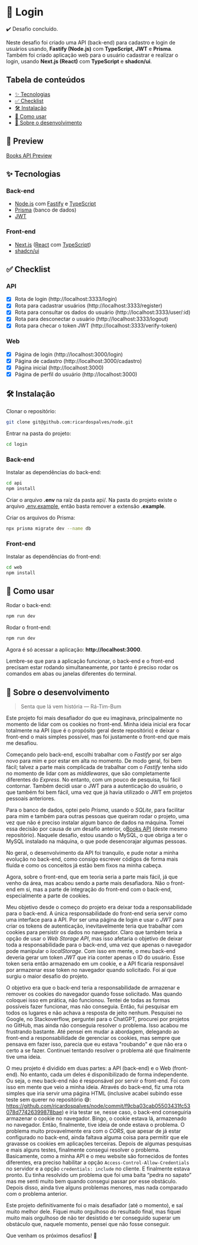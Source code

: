 # 🔐 Login

✔️ Desafio concluído.

Neste desafio foi criado uma API (back-end) para cadastro e login de usuários
usando, **Fastify (Node.js)** com **TypeScript**, **JWT** e **Prisma**. Também
foi criado aplicação web para o usuário cadastrar e realizar o login, usando
**Next.js (React)** com **TypeScript** e **shadcn/ui**.

## Tabela de conteúdos

- [✨ Tecnologias](#-tecnologias)
- [✅ Checklist](#-checklist)
- [🛠️ Instalação](#-instalação)
- [📖 Como usar](#-como-usar)
- [💬 Sobre o desenvolvimento](#-sobre-o-desenvolvimento)

## 🎥 Preview

[Books API Preview](https://github.com/ricardospalves/node/assets/7684963/116638a8-ee6d-422c-b10a-eb0661a9b7f7)

## ✨ Tecnologias

### Back-end

- [Node.js](https://nodejs.org) com [Fastify](https://fastify.dev) e [TypeScript](https://www.typescriptlang.org)
- [Prisma](https://www.prisma.io) (banco de dados)
- [JWT](https://jwt.io)

### Front-end

- [Next.js](https://nextjs.org) ([React](https://react.dev) com [TypeScript](https://www.typescriptlang.org))
- [shadcn/ui](https://ui.shadcn.com)

## ✅ Checklist

### API

- [x] Rota de login (http://localhost:3333/login)
- [x] Rota para cadastrar usuários (http://localhost:3333/register)
- [x] Rota para consultar os dados do usuário (http://localhost:3333/user/:id)
- [x] Rota para desconectar o usuário (http://localhost:3333/logout)
- [x] Rota para checar o token JWT (http://localhost:3333/verify-token)

### Web

- [x] Página de login (http://localhost:3000/login)
- [x] Página de cadastro (http://localhost:3000/cadastro)
- [x] Página inicial (http://localhost:3000)
- [x] Página de perfil do usuário (http://localhost:3000)

## 🛠️ Instalação

Clonar o repositório:

```bash
git clone git@github.com:ricardospalves/node.git

```

Entrar na pasta do projeto:

```bash
cd login

```

### Back-end

Instalar as dependências do back-end:

```bash
cd api
npm install

```

Criar o arquivo **.env** na raíz da pasta api/. Na pasta do projeto existe o
arquivo [.env.example](https://github.com/ricardospalves/node/blob/main/login/api/.env.example),
então basta remover a extensão **.example**.

Criar os arquivos do Prisma:

```bash
npx prisma migrate dev --name db

```

### Front-end

Instalar as dependências do front-end:

```bash
cd web
npm install

```

## 📖 Como usar

Rodar o back-end:

```bash
npm run dev

```

Rodar o front-end:

```bash
npm run dev

```

Agora é só acessar a aplicação: **http://localhost:3000**.

Lembre-se que para a aplicação funcionar, o back-end e o front-end precisam estar rodando simultaneamente, por tanto é preciso rodar os comandos em abas ou janelas diferentes do terminal.

## 💬 Sobre o desenvolvimento

> Senta que lá vem história
> — Rá-Tim-Bum

Este projeto foi mais desafiador do que eu imaginava, principalmente no momento
de lidar com os cookies no front-end. Minha ideia inicial era focar totalmente
na API (que é o propósito geral deste repositório) e deixar o front-end o mais
simples possível, mas foi justamente o front-end que mais me desafiou.

Começando pelo back-end, escolhi trabalhar com o _Fastify_ por ser algo novo
para mim e por estar em alta no momento. De modo geral, foi bem fácil; talvez a
parte mais complicada de trabalhar com o _Fastify_ tenha sido no momento de
lidar com as _middlewares_, que são completamente diferentes do _Express_. No
entanto, com um pouco de pesquisa, foi fácil contornar. Também decidi usar o JWT
para a autenticação do usuário, o que também foi bem fácil, uma vez que já havia
utilizado o JWT em projetos pessoais anteriores.

Para o banco de dados, optei pelo _Prisma_, usando o _SQLite_, para facilitar
para mim e também para outras pessoas que queiram rodar o projeto, uma vez que
não é preciso instalar algum banco de dados na máquina. Tomei essa decisão por
causa de um desafio anterior, o[Books API](https://github.com/ricardospalves/node/tree/main/books-api)
(deste mesmo repositório). Naquele desafio, estou usando o MySQL, o que obriga a
ter o MySQL instalado na máquina, o que pode desencorajar algumas pessoas.

No geral, o desenvolvimento da API foi tranquilo, e pude notar a minha evolução
no back-end, como consigo escrever códigos de forma mais fluída e como os
conceitos já estão bem fixos na minha cabeça.

Agora, sobre o front-end, que em teoria seria a parte mais fácil, já que venho
da área, mas acabou sendo a parte mais desafiadora. Não o front-end em si, mas a
parte de integração do front-end com o back-end, especialmente a parte de
cookies.

Meu objetivo desde o começo do projeto era deixar toda a responsabilidade para o
back-end. A única responsabilidade do front-end seria servir como uma interface
para a API. Por ser uma página de login e usar o _JWT_ para criar os tokens de
autenticação, inevitavelmente teria que trabalhar com cookies para persistir os
dados no navegador. Claro que também teria a opção de usar o _Web Storage API_,
mas isso afetaria o objetivo de deixar toda a responsabilidade para o back-end,
uma vez que apenas o navegador pode manipular o _localStorage_. Com isso em
mente, o meu back-end deveria gerar um token _JWT_ que iria conter apenas o ID
do usuário. Esse token seria então armazenado em um cookie, e a API ficaria
responsável por armazenar esse token no navegador quando solicitado. Foi aí que
surgiu o maior desafio do projeto.

O objetivo era que o back-end teria a responsabilidade de armazenar e remover os
cookies do navegador quando fosse solicitado. Mas quando coloquei isso em
prática, não funcionou. Tentei de todas as formas possíveis fazer funcionar, mas
não conseguia. Então, fui pesquisar em todos os lugares e não achava a resposta
de jeito nenhum. Pesquisei no Google, no Stackoverflow, perguntei para o
ChatGPT, procurei por projetos no GitHub, mas ainda não conseguia resolver o
problema. Isso acabou me frustrando bastante. Até pensei em mudar a abordagem,
delegando ao front-end a responsabilidade de gerenciar os cookies, mas sempre
que pensava em fazer isso, parecia que eu estava "roubando" e que não era o
certo a se fazer. Continuei tentando resolver o problema até que finalmente tive
uma ideia.

O meu projeto é dividido em duas partes: a API (back-end) e o Web (front-end).
No entanto, cada um deles é disponibilizado de forma independente. Ou seja, o
meu back-end não é responsável por servir o front-end. Foi com isso em mente que
veio a minha ideia. Através do back-end, fiz uma rota simples que iria servir
uma página HTML (inclusive acabei subindo esse teste sem querer no repositório
😅: https://github.com/ricardospalves/node/commit/f9cba03cab05503431fc53078d77426399878bae)
e iria testar se, nesse caso, o back-end conseguiria armazenar o cookie no
navegador. Bingo, o cookie estava lá, armazenado no navegador. Então,
finalmente, tive ideia de onde estava o problema. O problema muito provavelmente
era com o _CORS_, que apesar de já estar configurado no back-end, ainda faltava
alguma coisa para permitir que ele gravasse os cookies em aplicações terceiras.
Depois de algumas pesquisas e mais alguns testes, finalmente consegui resolver o
problema. Basicamente, como a minha API e o meu website são fornecidos de fontes
diferentes, era preciso habilitar a opção `Access-Control-Allow-Credentials` no
servidor e a opção `credentials: include` no cliente. E finalmente estava
pronto. Eu tinha resolvido um problema que foi uma baita “pedra no sapato” mas
me senti muito bem quando consegui passar por esse obstáculo. Depois disso,
ainda tive alguns problemas menores, mas nada comparado com o problema anterior.

Este projeto definitivamente foi o mais desafiador (até o momento), e saí muito
melhor dele. Fiquei muito orgulhoso do resultado final, mas fiquei muito mais
orgulhoso de não ter desistido e ter conseguido superar um obstáculo que,
naquele momento, pensei que não fosse conseguir.

Que venham os próximos desafios! 💪
